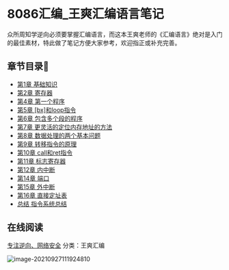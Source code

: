 #  8086汇编_王爽汇编语言笔记


众所周知学逆向必须要掌握汇编语言，而这本王爽老师的《汇编语言》绝对是入门的最佳素材，特此做了笔记方便大家参考，欢迎指正或补充完善。

## 章节目录:open_file_folder:

- [第1章 基础知识](notes/1.基础知识.md)
- [第2章 寄存器](notes/2.寄存器.md)
- [第4章 第一个程序](notes/4.第一个程序.md)
- [第5章 [bx]和loop指令](notes/5.[bx]和loop指令.md)
- [第6章 包含多个段的程序](notes/6.包含多个段的程序.md)
- [第7章 更灵活的定位内存地址的方法](notes/7.更灵活的定位内存地址的方法.md)
- [第8章 数据处理的两个基本问题](notes/8.数据处理的两个基本问题.md)
- [第9章 转移指令的原理](notes/9.转移指令的原理.md)
- [第10章 call和ret指令](notes/10.Call和Ret指令.md) 
- [第11章 标志寄存器](notes/11.标志寄存器.md) 
- [第12章 内中断](notes/12.内中断.md) 
- [第14章 端口](notes/14.端口.md) 
- [第15章 外中断](notes/15.外中断.md) 
- [第16章 直接定址表](notes/16.直接定址表.md) 
- [总结 指令系统总结](notes/17.指令系统总结.md) 



## 在线阅读

[专注逆向、网络安全](https://www.cnblogs.com/VxerLee/) 分类：王爽汇编

![image-20210927111924810](https://img2020.cnblogs.com/blog/2080041/202109/2080041-20210927111924313-2087296412.png) 

